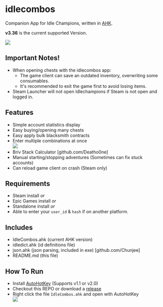# idlecombos

Companion App for Idle Champions, written in [AHK](https://www.autohotkey.com/).

**v3.36** is the current supported Version.

<img src="https://i.imgur.com/LoeTt9r.png">

## Important Notes!
- When opening chests with the idlecombos app:
  - The game client can save an outdated inventory, overwriting some consumables.
  - It's recommended to exit the game first to avoid losing items.
 - Steam Launcher will not open Idlechampions if Steam is not open and logged in.
## Features
- Simple account statistics display
- Easy buying/opening many chests
- Easy apply bulk blacksmith contracts
- Enter multiple combinations at once</br><img src=https://i.imgur.com/vwqDR4U.png>
- Briv Stack Calculator [github.com/Deatho0ne]
- Manual starting/stopping adventures (Sometimes can fix stuck accounts)
- Can reload game client on crash (Steam only)
## Requirements
- Steam install _or_
- Epic Games install _or_
- Standalone install _or_
- Able to enter your `user_id` & `hash` if on another platform.
## Includes
- IdleCombos.ahk (current AHK version)
- idledict.ahk (id definitions file)
- json.ahk (json parsing, included in exe) [github.com/Chunjee]
- README.md (this file)
## How To Run
- Install [AutoHotKey](https://www.autohotkey.com/) (Supports v1.1 or v2.0)
- Checkout this REPO or download a [release](https://github.com/djravine/idlecombos/releases)
- Right click the file `IdleCombos.ahk` and open with AutoHotKey</br><img src=https://i.imgur.com/UFWxScW.png>